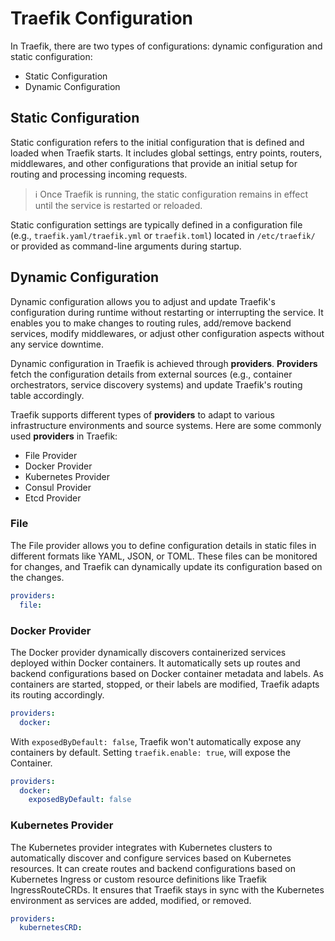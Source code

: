 # Traefik Configuration

In Traefik, there are two types of configurations: dynamic configuration and static configuration:

- Static Configuration
- Dynamic Configuration

## Static Configuration

Static configuration refers to the initial configuration that is defined and loaded when Traefik starts. It includes global settings, entry points, routers, middlewares, and other configurations that provide an initial setup for routing and processing incoming requests.

> :information_source: Once Traefik is running, the static configuration remains in effect until the service is restarted or reloaded.

Static configuration settings are typically defined in a configuration file (e.g., `traefik.yaml/traefik.yml` or `traefik.toml`) located in `/etc/traefik/` or provided as command-line arguments during startup.

## Dynamic Configuration

Dynamic configuration allows you to adjust and update Traefik's configuration during runtime without restarting or interrupting the service. It enables you to make changes to routing rules, add/remove backend services, modify middlewares, or adjust other configuration aspects without any service downtime.

Dynamic configuration in Traefik is achieved through **providers**. **Providers** fetch the configuration details from external sources (e.g., container orchestrators, service discovery systems) and update Traefik's routing table accordingly.

Traefik supports different types of **providers** to adapt to various infrastructure environments and source systems. Here are some commonly used **providers** in Traefik:

- File Provider
- Docker Provider
- Kubernetes Provider
- Consul Provider
- Etcd Provider

### File

The File provider allows you to define configuration details in static files in different formats like YAML, JSON, or TOML. These files can be monitored for changes, and Traefik can dynamically update its configuration based on the changes.

```yaml
providers:
  file:
```

### Docker Provider

The Docker provider dynamically discovers containerized services deployed within Docker containers. It automatically sets up routes and backend configurations based on Docker container metadata and labels. As containers are started, stopped, or their labels are modified, Traefik adapts its routing accordingly.

```yaml
providers:
  docker:
```

With `exposedByDefault: false`, Traefik won't automatically expose any containers by default. Setting `traefik.enable: true`, will expose the Container.

```yaml
providers:
  docker:
    exposedByDefault: false
```

### Kubernetes Provider

The Kubernetes provider integrates with Kubernetes clusters to automatically discover and configure services based on Kubernetes resources. It can create routes and backend configurations based on Kubernetes Ingress or custom resource definitions like Traefik IngressRouteCRDs. It ensures that Traefik stays in sync with the Kubernetes environment as services are added, modified, or removed.

```yaml
providers:
  kubernetesCRD:
```
